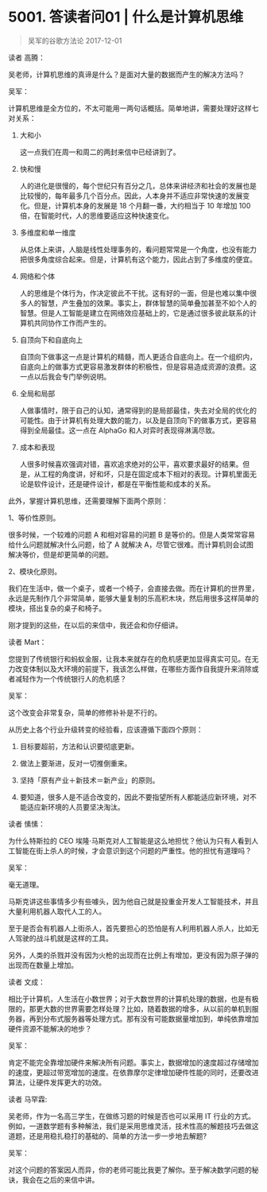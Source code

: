 # 5001. 答读者问01 | 什么是计算机思维
> 吴军的谷歌方法论
2017-12-01

读者 高腾：

吴老师，计算机思维的真谛是什么？是面对大量的数据而产生的解决方法吗？

吴军：

计算机思维是全方位的，不太可能用一两句话概括。简单地讲，需要处理好这样七对关系：

1. 大和小

	这一点我们在周一和周二的两封来信中已经讲到了。

2. 快和慢
	
	人的进化是很慢的，每个世纪只有百分之几，总体来讲经济和社会的发展也是比较慢的，每年最多几个百分点。因此，人本身并不适应非常快速的发展变化。但是，计算机本身的发展是 18 个月翻一番，大约相当于 10 年增加 100 倍，在智能时代，人的思维要适应这种快速变化。

3. 多维度和单一维度
	
	从总体上来讲，人脑是线性处理事务的，看问题常常是一个角度，也没有能力把很多角度综合起来。但是，计算机有这个能力，因此占到了多维度的便宜。

4. 网络和个体

	人的思维是个体行为，作决定彼此不干扰。这有好的一面，但是也难以集中很多人的智慧，产生叠加的效果。事实上，群体智慧的简单叠加甚至不如个人的智慧。但是人工智能是建立在网络效应基础上的，它是通过很多彼此联系的计算机共同协作工作而产生的。

5. 自顶向下和自底向上

	自顶向下做事这一点是计算机的精髓，而人更适合自底向上。在一个组织内，自底向上的做事方式更容易激发群体的积极性，但是容易造成资源的浪费。这一点以后我会专门举例说明。

6. 全局和局部

	人做事情时，限于自己的认知，通常得到的是局部最佳，失去对全局的优化的可能性。由于计算机有处理大数的能力，以及是自顶向下的做事方式，更容易得到全局最佳。这一点在 AlphaGo 和人对弈时表现得淋漓尽致。

7. 成本和表现

	人很多时候喜欢强调对错，喜欢追求绝对的公平，喜欢要求最好的结果。但是，从工程的角度讲，好和坏，只是在固定成本下相对的表现。计算机里面无论是软件设计，还是硬件设计，都是在平衡性能和成本的关系。

此外，掌握计算机思维，还需要理解下面两个原则：

1、等价性原则。

很多时候，一个较难的问题 A 和相对容易的问题 B 是等价的。但是人类常常容易给什么问题就解决什么问题，给了 A 就解决 A，尽管它很难。而计算机则会试图解决等价，但是却更简单的问题。

2、模块化原则。

我们在生活中，做一个桌子，或者一个椅子，会直接去做。而在计算机的世界里，永远是先制作几个非常简单，能够大量复制的乐高积木块，然后用很多这样简单的模块，搭出复杂的桌子和椅子。

刚才提到的这些，在以后的来信中，我还会和你仔细讲。

读者 Mart：

您提到了传统银行和蚂蚁金服，让我本来就存在的危机感更加显得真实可见。在无力改变体制以及大环境的前提下，我该怎么样做，在哪些方面作自我提升来消除或者减轻作为一个传统银行人的危机感？

吴军：

这个改变会非常复杂，简单的修修补补是不行的。

从历史上各个行业升级转变的经验看，应该遵循下面四个原则：

1. 目标要超前，方法和认识要彻底更新。

2. 做法上要渐进，反对一切推倒重来。
3. 坚持「原有产业＋新技术＝新产业」的原则。
4. 要知道，很多人是不适合改变的，因此不要指望所有人都能适应新环境，对不能适应新环境的人员要坚决淘汰。

读者 愫愫：

为什么特斯拉的 CEO 埃隆·马斯克对人工智能是这么地担忧？他认为只有人看到人工智能在街上杀人的时候，才会意识到这个问题的严重性。他的担忧有道理吗？

吴军：

毫无道理。

马斯克讲这些事情多少有些噱头，因为他自己就是投重金开发人工智能技术，并且大量利用机器人取代人工的人。

至于是否会有机器人上街杀人，首先要担心的恐怕是有人利用机器人杀人，比如无人驾驶的战斗机就是这样的工具。

另外，人类的杀戮并没有因为火枪的出现而在比例上有增加，更没有因为原子弹的出现而在数量上增加。

读者 文成：

相比于计算机，人生活在小数世界；对于大数世界的计算机处理的数据，也是有极限的，那更大数的世界需要怎样处理？比如，随着数据的增多，从以前的单机到服务器，再到分布式服务器等处理方式。那有没有可能数据量增加到，单纯依靠增加硬件资源不能解决的地步？

吴军：

肯定不能完全靠增加硬件来解决所有问题。事实上，数据增加的速度超过存储增加的速度，更超过带宽增加的速度。在依靠摩尔定律增加硬件性能的同时，还要改进算法，让硬件发挥更大的功效。

读者 马罕霖:

吴老师，作为一名高三学生，在做练习题的时候是否也可以采用 IT 行业的方式。例如，一道数学题有多种解法，我们是采用思维灵活，技术性高的解题技巧去做这道题，还是用稳扎稳打的基础的、简单的方法一步一步地去解题?

吴军：

对这个问题的答案因人而异，你的老师可能比我更了解你。至于解决数学问题的秘诀，我会在之后的来信中讲。
